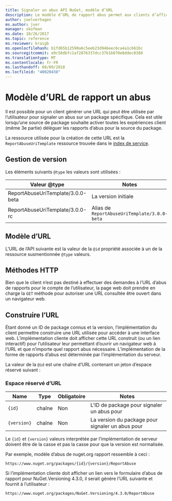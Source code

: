 ```yaml
---
title: Signaler un abus API NuGet, modèle d’URL
description: Le modèle d’URL de rapport abus permet aux clients d’afficher un lien Signaler un abus dans leur interface utilisateur.
author: joelverhagen
ms.author: jver
manager: skofman
ms.date: 10/26/2017
ms.topic: reference
ms.reviewer: kraigb
ms.openlocfilehash: b1fd65b12590a6c5eeb23d946eec6ca4a1c661bc
ms.sourcegitcommit: e9c58dbfc1af2876337dcc37b1b070e8ddec0388
ms.translationtype: MT
ms.contentlocale: fr-FR
ms.lasthandoff: 08/09/2018
ms.locfileid: "40020438"
---
```

# <a name="report-abuse-url-template"></a>Modèle d’URL de rapport un abus

Il est possible pour un client générer une URL qui peut être utilisée par l’utilisateur pour signaler un abus sur un package spécifique. Cela est utile lorsqu’une source de package souhaite activer toutes les expériences client (même 3e partie) déléguer les rapports d’abus pour la source du package.

La ressource utilisée pour la création de cette URL est la `ReportAbuseUriTemplate` ressource trouvée dans le [index de service](service-index.md).

## <a name="versioning"></a>Gestion de version

Les éléments suivants `@type` les valeurs sont utilisées :

Valeur @type                       | Notes
--------------------------------- | -----
ReportAbuseUriTemplate/3.0.0-beta | La version initiale
ReportAbuseUriTemplate/3.0.0-rc   | Alias de `ReportAbuseUriTemplate/3.0.0-beta`

## <a name="url-template"></a>Modèle d’URL

L’URL de l’API suivante est la valeur de la `@id` propriété associée à un de la ressource susmentionnée `@type` valeurs.

## <a name="http-methods"></a>Méthodes HTTP

Bien que le client n’est pas destiné à effectuer des demandes à l’URL d’abus de rapports pour le compte de l’utilisateur, la page web doit prendre en charge la `GET` méthode pour autoriser une URL consultée être ouvert dans un navigateur web.

## <a name="construct-the-url"></a>Construire l’URL

Étant donné un ID de package connus et la version, l’implémentation du client permettre construire une URL utilisée pour accéder à une interface web. L’implémentation cliente doit afficher cette URL construit (ou un lien interactif) pour l’utilisateur leur permettant d’ouvrir un navigateur web à l’URL et que n’importe quel rapport abus nécessaire. L’implémentation de la forme de rapports d’abus est déterminée par l’implémentation du serveur.

La valeur de la `@id` est une chaîne d’URL contenant un jeton d’espace réservé suivant :

### <a name="url-placeholders"></a>Espace réservé d’URL

Name        | Type    | Obligatoire | Notes
----------- | ------- | -------- | -----
`{id}`      | chaîne  | Non       | L’ID de package pour signaler un abus pour
`{version}` | chaîne  | Non       | La version du package pour signaler un abus pour

Le `{id}` et `{version}` valeurs interprétée par l’implémentation de serveur doivent être de la casse et pas la casse pour que la version est normalisée.

Par exemple, modèle d’abus de nuget.org rapport ressemble à ceci :

    https://www.nuget.org/packages/{id}/{version}/ReportAbuse

Si l’implémentation cliente doit afficher un lien vers le formulaire d’abus de rapport pour NuGet.Versioning 4.3.0, il serait génère l’URL suivante et fournit à l’utilisateur :

    https://www.nuget.org/packages/NuGet.Versioning/4.3.0/ReportAbuse
